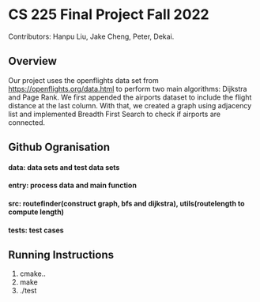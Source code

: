 # CS 225 Final Project Fall 2022
Contributors: Hanpu Liu, Jake Cheng, Peter, Dekai.

## Overview

Our project uses the openflights data set from https://openflights.org/data.html to perform two main algorithms: Dijkstra and Page Rank. We first appended the airports dataset to include the flight distance at the last column. With that, we created a graph using adjacency list and implemented Breadth First Search to check if airports are connected. 


## Github Ogranisation
#### data: data sets and test data sets
#### entry: process data and main function
#### src: routefinder(construct graph, bfs and dijkstra), utils(routelength to compute length)
#### tests: test cases


## Running Instructions
1. cmake..
2. make
3. ./test
